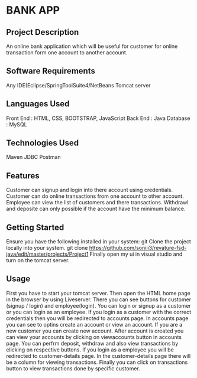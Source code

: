 # BANK APP
## Project Description
An online bank application which will be useful for customer for online transaction form one account to another account.

## Software Requirements
Any IDE(Eclipse/SpringToolSuite4/NetBeans
Tomcat server

## Languages Used
Front End : HTML, CSS, BOOTSTRAP, JavaScript
Back End : Java
Database : MySQL

## Technologies Used
Maven
JDBC
Postman

## Features
Customer can signup and login into there account using credentials.
Customer can do online transactions from one account to other account.
Employee can view the list of customers and there transactions.
Withdrawl and deposite can only possible if the account have the minimum balance.

## Getting Started
Ensure you have the following installed in your system:
git
Clone the project locally into your system.
git clone https://github.com/soniii3/revature-fsd-java/edit/master/projects/Project1
Finally open my ui in visual studio and turn on the tomcat server.

## Usage
First you have to start your tomcat server.
Then open the HTML home page in the browser by using Liveserver.
There you can see buttons for customer (signup / login) and employee(login).
You can login or signup as a customer or you can login as an employee.
If you login as a customer with the correct credentials then you will be redirected to accounts page.
In accounts page you can see to optins create an account or view an account.
If you are a new customer you can create new account.
After account is created you can view your accounts by clicking on viewaccounts button in accounts page.
You can perfrm deposit, withdraw and also view transactions by clicking on respective buttons.
If you login as a employee you will be redirected to customer-details page.
In the customer-details page there will be a column for viewing transactions.
Finally you can click on transactions button to view transactions done by specific customer.
